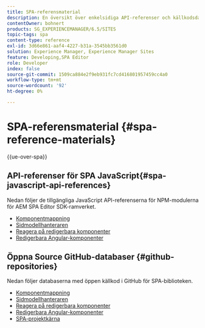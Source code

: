 ```yaml
---
title: SPA-referensmaterial
description: En översikt över enkelsidiga API-referenser och källkodsdatabaser
contentOwner: bohnert
products: SG_EXPERIENCEMANAGER/6.5/SITES
topic-tags: spa
content-type: reference
exl-id: 3d66e861-aaf4-4227-b31a-3545bb3561d0
solution: Experience Manager, Experience Manager Sites
feature: Developing,SPA Editor
role: Developer
index: false
source-git-commit: 1509ca884e2f9eb931fc7cd416801957459cc4a0
workflow-type: tm+mt
source-wordcount: '92'
ht-degree: 0%

---
```



# SPA-referensmaterial {#spa-reference-materials}

{{ue-over-spa}}

## API-referenser för SPA JavaScript{#spa-javascript-api-references}

Nedan följer de tillgängliga JavaScript API-referenserna för NPM-modulerna för AEM SPA Editor SDK-ramverket.

* [Komponentmappning](https://www.npmjs.com/package/@adobe/aem-spa-component-mapping)
* [Sidmodellhanteraren](https://www.npmjs.com/package/@adobe/aem-spa-model-manager)
* [Reagera på redigerbara komponenter](https://www.npmjs.com/package/@adobe/aem-react-editable-components)
* [Redigerbara Angular-komponenter](https://www.npmjs.com/package/@adobe/aem-angular-editable-components)

## Öppna Source GitHub-databaser {#github-repositories}

Nedan följer databaserna med öppen källkod i GitHub för SPA-biblioteken.

* [Komponentmappning](https://github.com/adobe/aem-spa-component-mapping)
* [Sidmodellhanteraren](https://github.com/adobe/aem-spa-page-model-manager)
* [Reagera på redigerbara komponenter](https://github.com/adobe/aem-react-editable-components)
* [Redigerbara Angular-komponenter](https://github.com/adobe/aem-angular-editable-components)
* [SPA-projektkärna](https://github.com/adobe/aem-spa-project-core)
